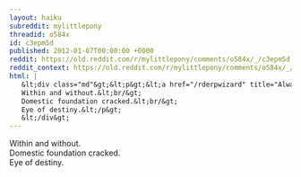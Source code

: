 ```yaml
---
layout: haiku
subreddit: mylittlepony
threadid: o584x
id: c3epm5d
published: 2012-01-07T00:00:00 +0000
reddit: https://old.reddit.com/r/mylittlepony/comments/o584x/_/c3epm5d
reddit_context: https://old.reddit.com/r/mylittlepony/comments/o584x/_/c3epm5d?context=3
html: |
   &lt;div class="md"&gt;&lt;p&gt;&lt;a href="/rderpwizard" title="Always Relevant / Content Remains Unopened / Paper Bag Princess"&gt;&lt;/a&gt; 
   Within and without.&lt;br/&gt;
   Domestic foundation cracked.&lt;br/&gt;
   Eye of destiny.&lt;/p&gt;
   &lt;/div&gt;
---
```


[](/rderpwizard "Always Relevant / Content Remains Unopened / Paper Bag Princess") 
Within and without.  
Domestic foundation cracked.  
Eye of destiny.